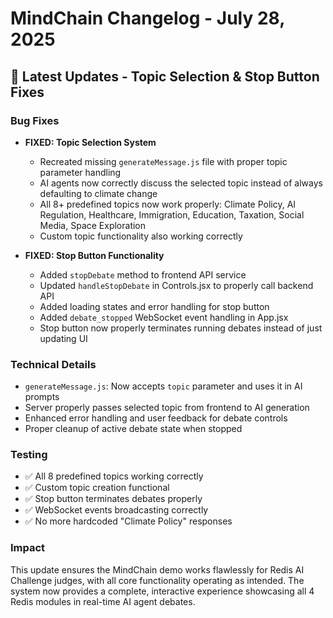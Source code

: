 # MindChain Changelog - July 28, 2025

## 🚀 Latest Updates - Topic Selection & Stop Button Fixes

### Bug Fixes
- **FIXED: Topic Selection System** 
  - Recreated missing `generateMessage.js` file with proper topic parameter handling
  - AI agents now correctly discuss the selected topic instead of always defaulting to climate change
  - All 8+ predefined topics now work properly: Climate Policy, AI Regulation, Healthcare, Immigration, Education, Taxation, Social Media, Space Exploration
  - Custom topic functionality also working correctly

- **FIXED: Stop Button Functionality**
  - Added `stopDebate` method to frontend API service
  - Updated `handleStopDebate` in Controls.jsx to properly call backend API
  - Added loading states and error handling for stop button
  - Added `debate_stopped` WebSocket event handling in App.jsx
  - Stop button now properly terminates running debates instead of just updating UI

### Technical Details
- `generateMessage.js`: Now accepts `topic` parameter and uses it in AI prompts
- Server properly passes selected topic from frontend to AI generation
- Enhanced error handling and user feedback for debate controls
- Proper cleanup of active debate state when stopped

### Testing
- ✅ All 8 predefined topics working correctly
- ✅ Custom topic creation functional
- ✅ Stop button terminates debates properly
- ✅ WebSocket events broadcasting correctly
- ✅ No more hardcoded "Climate Policy" responses

### Impact
This update ensures the MindChain demo works flawlessly for Redis AI Challenge judges, with all core functionality operating as intended. The system now provides a complete, interactive experience showcasing all 4 Redis modules in real-time AI agent debates.
